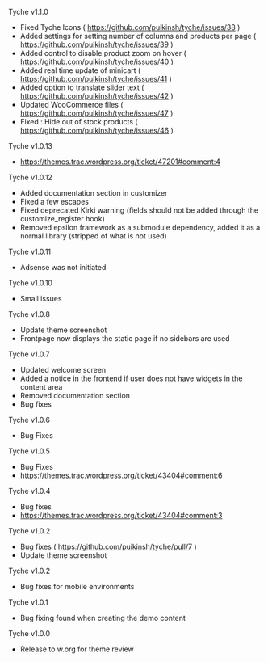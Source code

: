 Tyche v1.1.0
- Fixed Tyche Icons ( https://github.com/puikinsh/tyche/issues/38 )
- Added settings for setting number of columns and products per page ( https://github.com/puikinsh/tyche/issues/39 )
- Added control to disable product zoom on hover ( https://github.com/puikinsh/tyche/issues/40 )
- Added real time update of minicart ( https://github.com/puikinsh/tyche/issues/41 )
- Added option to translate slider text ( https://github.com/puikinsh/tyche/issues/42 )
- Updated WooCommerce files ( https://github.com/puikinsh/tyche/issues/47 )
- Fixed : Hide out of stock products ( https://github.com/puikinsh/tyche/issues/46 )

Tyche v1.0.13
- https://themes.trac.wordpress.org/ticket/47201#comment:4

Tyche v1.0.12
- Added documentation section in customizer
- Fixed a few escapes
- Fixed deprecated Kirki warning (fields should not be added through the customize_register hook)
- Removed epsilon framework as a submodule dependency, added it as a normal library (stripped of what is not used)

Tyche v1.0.11
- Adsense was not initiated

Tyche v1.0.10
- Small issues

Tyche v1.0.8
- Update theme screenshot
- Frontpage now displays the static page if no sidebars are used

Tyche v1.0.7
- Updated welcome screen
- Added a notice in the frontend if user does not have widgets in the content area
- Removed documentation section
- Bug fixes

Tyche v1.0.6
- Bug Fixes

Tyche v1.0.5
- Bug Fixes
- https://themes.trac.wordpress.org/ticket/43404#comment:6

Tyche v1.0.4
- Bug fixes
- https://themes.trac.wordpress.org/ticket/43404#comment:3

Tyche v1.0.2
- Bug fixes ( https://github.com/puikinsh/tyche/pull/7 )
- Update theme screenshot

Tyche v1.0.2
- Bug fixes for mobile environments

Tyche v1.0.1
- Bug fixing found when creating the demo content

Tyche v1.0.0 
- Release to w.org for theme review


